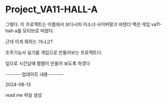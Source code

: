 # Project_VA11-HALL-A
그렇다. 이 프로젝트는 이름에서 보다시피 미소녀 사이버펑크 바텐더 액션 게임 va11-hall-a를 모티브로 따왔다.<p>
근데 이게 뭐하는 거냐고?<p>
조주기능사 실기를 게임으로 만들어보는 프로젝트다.<p>
앞으로 시간날때 짬짬이 만들어 보도록 하겠다<p>
--------업데이트 내용--------<p>
2024-08-13<p>
read me 파일 생성
